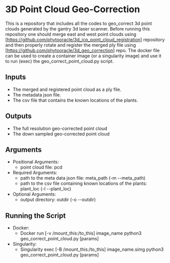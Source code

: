 # 3D Point Cloud Geo-Correction
This is a repository that includes all the codes to geo_correct 3d point clouds generated by the gantry 3d laser scanner. Before running this repository one should merge east and west point clouds using [https://github.com/phytooracle/3d_icp_point_cloud_registration] repository and then properly rotate and register the merged ply file using [https://github.com/phytooracle/3d_geo_correction] repo. The docker file can be used to create a container image (or a singularity image) and use it to run (exec) the geo_correct_point_cloud.py script. 

## Inputs

* The merged and registered point cloud as a ply file.
* The metadata json file.
* The csv file that contains the known locations of the plants.

## Outputs

* The full resolution geo-corrected point cloud 
* The down sampled geo-corrected point cloud

## Arguments

* Positional Arguments:
    * point cloud file: pcd
* Required Arguments:
    * path to the meta data json file: meta_path (-m --meta_path)
    * path to the csv file containing known locations of the plants: plant_loc (-l --plant_loc)
* Optional Arguments:
    * output directory: outdir (-o --outdir)


## Running the Script

* Docker:
    * Docker run \[-v /mount_this:/to_this\] image_name python3 geo_correct_point_cloud.py \[params\]
* Singularity:
    * Singularity exec \[-B /mount_this:/to_this\] image_name.simg python3 geo_correct_point_cloud.py \[params\]

